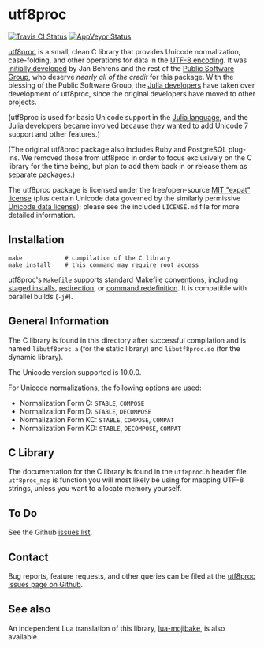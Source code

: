# utf8proc
[![Travis CI Status](https://travis-ci.org/JuliaLang/utf8proc.png)](https://travis-ci.org/JuliaLang/utf8proc)
[![AppVeyor Status](https://ci.appveyor.com/api/projects/status/aou20lfkyhj8xbwq/branch/master?svg=true)](https://ci.appveyor.com/project/tkelman/utf8proc/branch/master)


[utf8proc](http://julialang.org/utf8proc/) is a small, clean C
library that provides Unicode normalization, case-folding, and other
operations for data in the [UTF-8
encoding](http://en.wikipedia.org/wiki/UTF-8).  It was [initially
developed](http://www.public-software-group.org/utf8proc) by Jan
Behrens and the rest of the [Public Software
Group](http://www.public-software-group.org/), who deserve *nearly all
of the credit* for this package.  With the blessing of the Public
Software Group, the [Julia developers](http://julialang.org/) have
taken over development of utf8proc, since the original developers have
moved to other projects.

(utf8proc is used for basic Unicode
support in the [Julia language](http://julialang.org/), and the Julia
developers became involved because they wanted to add Unicode 7 support and other features.)

(The original utf8proc package also includes Ruby and PostgreSQL plug-ins.
We removed those from utf8proc in order to focus exclusively on the C
library for the time being, but plan to add them back in or release them as separate packages.)

The utf8proc package is licensed under the
free/open-source [MIT "expat"
license](http://opensource.org/licenses/MIT) (plus certain Unicode
data governed by the similarly permissive [Unicode data
license](http://www.unicode.org/copyright.html#Exhibit1)); please see
the included `LICENSE.md` file for more detailed information.

## Installation

```
make            # compilation of the C library
make install    # this command may require root access
```

utf8proc's `Makefile` supports standard [Makefile conventions],
including [staged installs], [redirection], or [command redefinition].
It is compatible with parallel builds (`-j#`).

[Makefile conventions]: https://www.gnu.org/prep/standards/html_node/Makefile-Conventions.html
[staged installs]: https://www.gnu.org/prep/standards/html_node/DESTDIR.html
[redirection]: https://www.gnu.org/prep/standards/html_node/Directory-Variables.html
[command redefinition]: https://www.gnu.org/prep/standards/html_node/Utilities-in-Makefiles.html

## General Information

The C library is found in this directory after successful compilation
and is named `libutf8proc.a` (for the static library) and
`libutf8proc.so` (for the dynamic library).

The Unicode version supported is 10.0.0.

For Unicode normalizations, the following options are used:

* Normalization Form C:  `STABLE`, `COMPOSE`
* Normalization Form D:  `STABLE`, `DECOMPOSE`
* Normalization Form KC: `STABLE`, `COMPOSE`, `COMPAT`
* Normalization Form KD: `STABLE`, `DECOMPOSE`, `COMPAT`

## C Library

The documentation for the C library is found in the `utf8proc.h` header file.
`utf8proc_map` is function you will most likely be using for mapping UTF-8
strings, unless you want to allocate memory yourself.

## To Do

See the Github [issues list](https://github.com/JuliaLang/utf8proc/issues).

## Contact

Bug reports, feature requests, and other queries can be filed at
the [utf8proc issues page on Github](https://github.com/JuliaLang/utf8proc/issues).

## See also

An independent Lua translation of this library, [lua-mojibake](https://github.com/differentprogramming/lua-mojibake), is also available.
